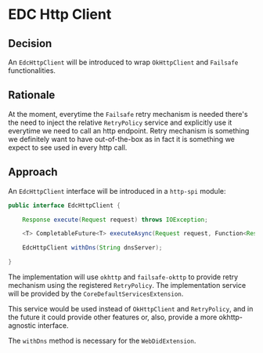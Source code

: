# EDC Http Client

## Decision

An `EdcHttpClient` will be introduced to wrap `OkHttpClient` and `Failsafe` functionalities.

## Rationale

At the moment, everytime the `Failsafe` retry mechanism is needed there's the need to inject the relative `RetryPolicy` 
service and explicitly use it everytime we need to call an http endpoint.
Retry mechanism is something we definitely want to have out-of-the-box as in fact it is something we expect to see used
in every http call.

## Approach

An `EdcHttpClient` interface will be introduced in a `http-spi` module:
```java
public interface EdcHttpClient {

    Response execute(Request request) throws IOException;

    <T> CompletableFuture<T> executeAsync(Request request, Function<Response, T> mappingFunction);

    EdcHttpClient withDns(String dnsServer);

}
```

The implementation will use `okhttp` and `failsafe-okttp` to provide retry mechanism using the registered `RetryPolicy`.
The implementation service will be provided by the `CoreDefaultServicesExtension`.

This service would be used instead of `OkHttpClient` and `RetryPolicy`, and in the future it could provide other features
or, also, provide a more okhttp-agnostic interface.

The `withDns` method is necessary for the `WebDidExtension`.

